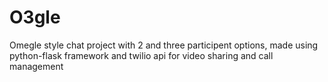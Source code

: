 # O3gle
 Omegle style chat project with 2 and three participent options, made using python-flask framework and twilio api for video sharing and call management
